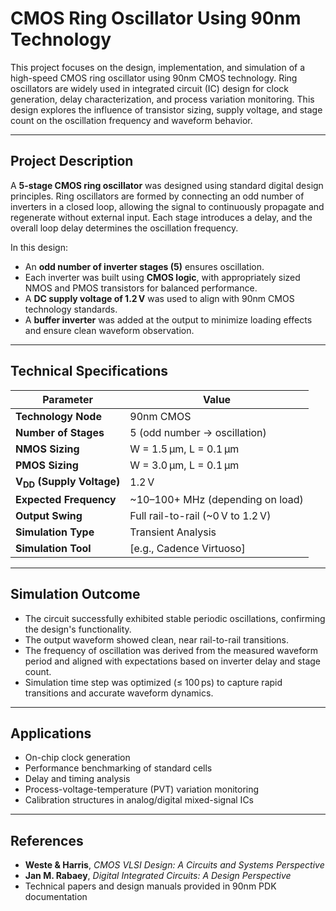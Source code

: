 #  CMOS Ring Oscillator Using 90nm Technology

This project focuses on the design, implementation, and simulation of a high-speed CMOS ring oscillator using 90nm CMOS technology. Ring oscillators are widely used in integrated circuit (IC) design for clock generation, delay characterization, and process variation monitoring. This design explores the influence of transistor sizing, supply voltage, and stage count on the oscillation frequency and waveform behavior.

---

##  Project Description

A **5-stage CMOS ring oscillator** was designed using standard digital design principles. Ring oscillators are formed by connecting an odd number of inverters in a closed loop, allowing the signal to continuously propagate and regenerate without external input. Each stage introduces a delay, and the overall loop delay determines the oscillation frequency.

In this design:
- An **odd number of inverter stages (5)** ensures oscillation.
- Each inverter was built using **CMOS logic**, with appropriately sized NMOS and PMOS transistors for balanced performance.
- A **DC supply voltage of 1.2 V** was used to align with 90nm CMOS technology standards.
- A **buffer inverter** was added at the output to minimize loading effects and ensure clean waveform observation.

---

##  Technical Specifications

| Parameter                | Value                             |
|--------------------------|-----------------------------------|
| **Technology Node**      | 90nm CMOS                         |
| **Number of Stages**     | 5 (odd number → oscillation)      |
| **NMOS Sizing**          | W = 1.5 µm, L = 0.1 µm            |
| **PMOS Sizing**          | W = 3.0 µm, L = 0.1 µm            |
| **V<sub>DD</sub> (Supply Voltage)** | 1.2 V                   |
| **Expected Frequency**   | ~10–100+ MHz (depending on load)  |
| **Output Swing**         | Full rail-to-rail (~0 V to 1.2 V) |
| **Simulation Type**      | Transient Analysis                |
| **Simulation Tool**      | [e.g., Cadence Virtuoso] |

---

##  Simulation Outcome

- The circuit successfully exhibited stable periodic oscillations, confirming the design's functionality.
- The output waveform showed clean, near rail-to-rail transitions.
- The frequency of oscillation was derived from the measured waveform period and aligned with expectations based on inverter delay and stage count.
- Simulation time step was optimized (≤ 100 ps) to capture rapid transitions and accurate waveform dynamics.

---

##  Applications

-  On-chip clock generation
-  Performance benchmarking of standard cells
-  Delay and timing analysis
-  Process-voltage-temperature (PVT) variation monitoring
-  Calibration structures in analog/digital mixed-signal ICs

---

##  References

- **Weste & Harris**, *CMOS VLSI Design: A Circuits and Systems Perspective*
- **Jan M. Rabaey**, *Digital Integrated Circuits: A Design Perspective*
- Technical papers and design manuals provided in 90nm PDK documentation

